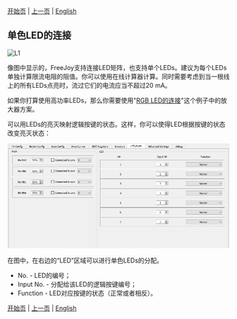 

[开始页](../README.md) | [上一页](./LED的连接.md) | [English](../eng/Mono-LED-configuration.md)

## 单色LED的连接

![L1](../images/L1.jpg)

像图中显示的，FreeJoy支持连接LED矩阵，也支持单个LEDs。建议为每个LEDs单独计算限流电阻的阻值。你可以使用在线计算器计算。同时需要考虑到当一根线上的所有LEDs点亮时，流过它们的电流应当不超过20 mA。

如果你打算使用高功率LEDs，那么你需要使用"[RGB LED的连接](./RGB-LED的连接.md)"这个例子中的放大器方案。

可以用LEDs的亮灭映射逻辑按键的状态。这样，你可以使得LED根据按键的状态改变亮灭状态：

![L3](../images/L3.jpg)

在图中，在右边的“LED”区域可以进行单色LEDs的分配。

- No. - LED的编号；
- Input No. - 分配给该LED的逻辑按键编号；
- Function - LED对应按键的状态（正常或者相反）。

[开始页](../README.md) | [上一页](./LED的连接.md) | [English](../eng/Mono-LED-configuration.md)
